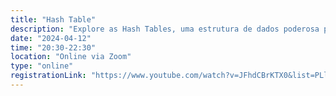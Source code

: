 ```yaml
---
title: "Hash Table"
description: "Explore as Hash Tables, uma estrutura de dados poderosa para buscas rápidas e eficientes. Entenda seus conceitos, funcionamento e como aplicá-las para resolver problemas no mundo real!"
date: "2024-04-12"
time: "20:30-22:30"
location: "Online via Zoom"
type: "online"
registrationLink: "https://www.youtube.com/watch?v=JFhdCBrKTX0&list=PLl10TyPY67Jgbh4QdRlRKr-7PjB9i5hWg"
---
```

